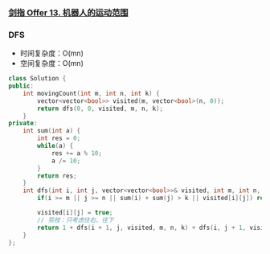 ### [剑指 Offer 13. 机器人的运动范围](https://leetcode-cn.com/problems/ji-qi-ren-de-yun-dong-fan-wei-lcof/)

### DFS

- 时间复杂度：O(mn)
- 空间复杂度：O(mn)

```c++
class Solution {
public:
    int movingCount(int m, int n, int k) {
        vector<vector<bool>> visited(m, vector<bool>(n, 0));
        return dfs(0, 0, visited, m, n, k);
    }
private:
    int sum(int a) {
        int res = 0;
        while(a) {
            res += a % 10;
            a /= 10;
        }
        return res;
    }
    int dfs(int i, int j, vector<vector<bool>>& visited, int m, int n, int k) {
        if(i >= m || j >= n || sum(i) + sum(j) > k || visited[i][j]) return 0;

        visited[i][j] = true;
        // 剪枝：只考虑往右、往下
        return 1 + dfs(i + 1, j, visited, m, n, k) + dfs(i, j + 1, visited, m, n, k);
    }
};
```
